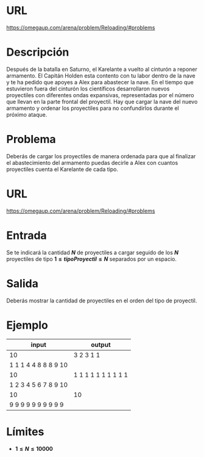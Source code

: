 # URL

https://omegaup.com/arena/problem/Reloading/#problems

# Descripción

Después de la batalla en Saturno, el Karelante a vuelto al cinturón a reponer armamento. El Capitán Holden esta contento con tu labor dentro de la nave y te ha pedido que apoyes a Alex para abastecer la nave. En el tiempo que estuvieron fuera del cinturón los científicos desarrollaron nuevos proyectiles con diferentes ondas expansivas, representadas por el número que llevan en la parte frontal del proyectil. Hay que cargar la nave del nuevo armamento y ordenar los proyectiles para no confundirlos durante el próximo ataque.

# Problema

Deberás de cargar los proyectiles de manera ordenada para que al finalizar el abastecimiento del armamento puedas decirle a Alex con cuantos proyectiles cuenta el Karelante de cada tipo.
# URL

https://omegaup.com/arena/problem/Reloading/#problems

# Entrada

Se te indicará la cantidad **$N$** de proyectiles a cargar seguido de los **$N$** proyectiles de tipo **$1 ≤ tipo Proyectil ≤ N$** separados por un espacio.

# Salida

Deberás mostrar la cantidad de proyectiles en el orden del tipo de proyectil.

# Ejemplo

| input  | output  |
|--------|---------|
|10      |3 2 3 1 1|
|1 1 1 4 4 8 8 8 9 10| |
|10      |1 1 1 1 1 1 1 1 1 1|
|1 2 3 4 5 6 7 8 9 10| |
|10      | 10 |
|9 9 9 9 9 9 9 9 9 9 |


# Límites

* **$1 ≤ N ≤ 10 000$**